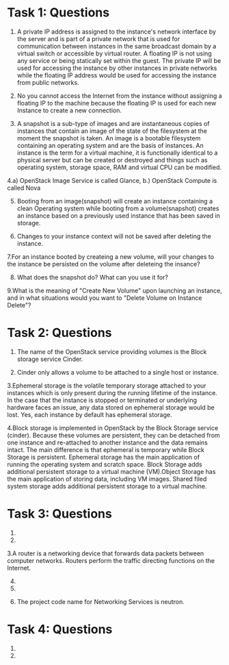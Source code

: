 # Task 1: Questions
1. A private IP address is assigned to the instance's network interface by the server and is part of a private network that is used for communication between instances in the same broadcast domain by a virtual switch or accessible by virtual router. A floating IP is not using any service or being statically set within the guest. The private IP will be used for accessing the instance by other instances in private networks while the floating IP address would be used for accessing the instance from public networks.

2. No you cannot access the Internet from the instance without assigning a floating IP to the machine because the floating IP is used for each new Instance to create a new connection.

3. A snapshot is a sub-type of images and are instantaneous copies of instances that contain an image of the state of the filesystem at the moment the snapshot is taken. An image is a bootable filesystem containing an operating system and are the basis of instances. An instance is the term for a virtual machine, it is functionally identical to a physical server but can be created or destroyed and things such as operating system, storage space, RAM and virtual CPU can be modified.

4.a) OpenStack Image Service is called Glance, b.) OpenStack Compute is called Nova

5. Booting from an image(snapshot) will create an instance containing a clean Operating system while booting from a volume(snapshot) creates an instance based on a previously used instance that has been saved in storage.

6. Changes to your instance context will not be saved after deleting the instance.

7.For an instance booted by createing a new volume, will your changes to the instance be persisted on the volume after deleteing the insance?

8. What does the snapshot do? What can you use it for?

9.What is the meaning of "Create New Volume" upon launching an instance, and in what situations would you want to "Delete Volume on Instance Delete"?

# Task 2: Questions
1. The name of the OpenStack service providing volumes is the Block storage service Cinder.

2. Cinder only allows a volume to be attached to a single host or instance.

3.Ephemeral storage is the volatile temporary storage attached to your instances which is only present during the running lifetime of the instance. In the case that the instance is stopped or terminated or underlying hardware faces an issue, any data stored on ephemeral storage would be lost. Yes, each instance by default has ephemeral storage.

4.Block storage is implemented in OpenStack by the Block Storage service (cinder). Because these volumes are persistent, they can be detached from one instance and re-attached to another instance and the data remains intact. The main difference is that ephemeral is temporary while Block Storage is persistent. Ephemeral storage has the main application of running the operating system and scratch space. Block Storage adds additional persistent storage to a virtual machine (VM).Object Storage has the main application of storing data, including VM images. Shared filed system storage adds additional persistent storage to a virtual machine.

# Task 3: Questions 
1.
2.
3.A router is a networking device that forwards data packets between computer networks. Routers perform the traffic directing functions on the Internet. 

4.
5.

6. The project code name for Networking Services is neutron.
# Task 4: Questions

1.
2.



